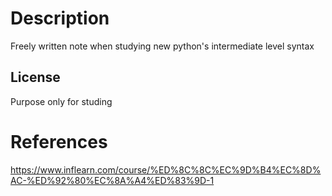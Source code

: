 # Description

Freely written note when studying new python's intermediate level syntax

## License

Purpose only for studing

# References

https://www.inflearn.com/course/%ED%8C%8C%EC%9D%B4%EC%8D%AC-%ED%92%80%EC%8A%A4%ED%83%9D-1
